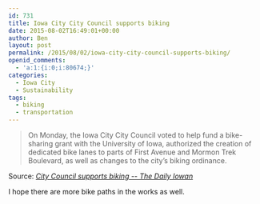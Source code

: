 ```yaml
---
id: 731
title: Iowa City City Council supports biking
date: 2015-08-02T16:49:01+00:00
author: Ben
layout: post
permalink: /2015/08/02/iowa-city-city-council-supports-biking/
openid_comments:
  - 'a:1:{i:0;i:80674;}'
categories:
  - Iowa City
  - Sustainability
tags:
  - biking
  - transportation
---
```

> On Monday, the Iowa City City Council voted to help fund a bike-sharing grant with the University of Iowa, authorized the creation of dedicated bike lanes to parts of First Avenue and Mormon Trek Boulevard, as well as changes to the city’s biking ordinance.

Source: _[City Council supports biking -- The Daily Iowan](http://www.dailyiowan.com/2015/07/28/Metro/42641.html)_

I hope there are more bike paths in the works as well.

&nbsp;

&nbsp;

&nbsp;